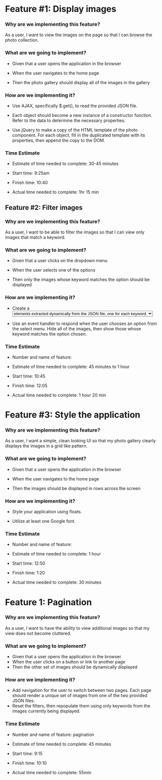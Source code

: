 # Feature #1: Display images

### Why are we implementing this feature?

As a user, I want to view the images on the page so that I can browse the photo collection.

### What are we going to implement?

- Given that a user opens the application in the browser

- When the user navigates to the home page

- Then the photo gallery should display all of the images in the gallery

  

### How are we implementing it?

- Use AJAX, specifically $.get(), to read the provided JSON file.

- Each object should become a new instance of a constructor function. Refer to the data to determine the necessary properties.

- Use jQuery to make a copy of the HTML template of the photo component. For each object, fill in the duplicated template with its properties, then append the copy to the DOM.

### Time Estimate

- Estimate of time needed to complete: 30-45 minutes

- Start time: 9:25am

- Finish time: 10:40

- Actual time needed to complete: 1hr 15 min


## Feature #2: Filter images

### Why are we implementing this feature?

As a user, I want to be able to filter the images so that I can view only images that match a keyword.

### What are we going to implement?

- Given that a user clicks on the dropdown menu

- When the user selects one of the options

- Then only the images whose keyword matches the option should be displayed

  

### How are we implementing it?

- Create a <select> element which contains unique <option> elements extracted dynamically from the JSON file, one for each keyword.

- Use an event handler to respond when the user chooses an option from the select menu. Hide all of the images, then show those whose keyword matches the option chosen.

### Time Estimate

- Number and name of feature: 

- Estimate of time needed to complete: 45 minutes to 1 hour

- Start time: 10:45

- Finish time: 12:05

- Actual time needed to complete: 1 hour 20 min

# Feature #3: Style the application

### Why are we implementing this feature?

As a user, I want a simple, clean looking UI so that my photo gallery clearly displays the images in a grid like pattern.

### What are we going to implement?

- Given that a user opens the application in the browser

- When the user navigates to the home page

- Then the images should be displayed in rows across the screen

  

### How are we implementing it?

- Style your application using floats.

- Utilize at least one Google font.

### Time Estimate

- Number and name of feature: 

- Estimate of time needed to complete: 1 hour

- Start time: 12:50

- Finish time: 1:20

- Actual time needed to complete: 30 minutes

# Feature 1: Pagination

### Why are we implementing this feature?

As a user, I want to have the ability to view additional images so that my view does not become cluttered.

### What are we going to implement?
- Given that a user opens the application in the browser
- When the user clicks on a button or link to another page
- Then the other set of images should be dynamically displayed

### How are we implementing it?
- Add navigation for the user to switch between two pages. Each page should render a unique set of images from one of the two provided JSON files.
- Reset the filters, then repopulate them using only keywords from the images currently being displayed.

### Time Estimate

- Number and name of feature: pagination

- Estimate of time needed to complete: 45 minutes

- Start time: 9:15

- Finish time: 10:10

- Actual time needed to complete: 55min